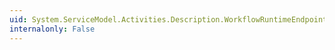 ```yaml
---
uid: System.ServiceModel.Activities.Description.WorkflowRuntimeEndpoint.#ctor
internalonly: False
---
```

